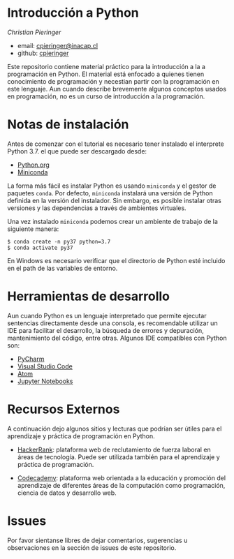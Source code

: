 # Introducción a Python

*Christian Pieringer*
- email: cpieringer@inacap.cl
- github: [cpieringer](https://github.com/cpieringer)

Este repositorio contiene material práctico para la introducción a la a programación en Python. El material está enfocado a quienes tienen conocimiento de programación y necestian partir con la programación en este lenguaje. Aun cuando describe brevemente algunos conceptos usados en programación, no es un curso de introducción a la programación.

# Notas de instalación
Antes de comenzar con el tutorial es necesario tener instalado el interprete Python 3.7. el que puede ser descargado desde:

- [Python.org](www.python.org)
- [Miniconda](https://docs.conda.io/en/latest/miniconda.html)

La forma más fácil es instalar Python es usando `miniconda` y el gestor de paquetes `conda`. Por defecto, `miniconda` instalará una versión de Python definida en la versión del instalador. Sin embargo, es posible instalar otras versiones y las dependencias a través de ambientes virtuales.

Una vez instalado `miniconda` podemos crear un ambiente de trabajo de la siguiente manera:

```shell
$ conda create -n py37 python=3.7
$ conda activate py37
```

En Windows es necesario verificar que el directorio de Python esté incluido en el path de las variables de entorno.

# Herramientas de desarrollo
Aun cuando Python es un lenguaje interpretado que permite ejecutar sentencias directamente desde una consola, es recomendable utilizar un IDE para facilitar el desarrollo, la búsqueda de errores y depuración, mantenimiento del código, entre otras. Algunos IDE compatibles con Python son:

- [PyCharm](https://www.jetbrains.com/es-es/pycharm/)
- [Visual Studio Code](https://code.visualstudio.com/)
- [Atom](https://atom.io/)
- [Jupyter Notebooks](https://jupyter.org/)

# Recursos Externos
A continuación dejo algunos sitios y lecturas que podrían ser útiles para el aprendizaje y práctica de programación en Python.

- [HackerRank](http://www.hackerrank.com): plataforma web de reclutamiento de fuerza laboral en áreas de tecnología. Puede ser utilizada también para el aprendizaje y práctica de programación.

- [Codecademy](https://www.codecademy.com/): plataforma web orientada a la educación y promoción del aprendizaje de diferentes áreas de la computación como programación, ciencia de datos y desarrollo web.

# Issues
Por favor sientanse libres de dejar comentarios, sugerencias u observaciones en la sección de issues de este repositorio.